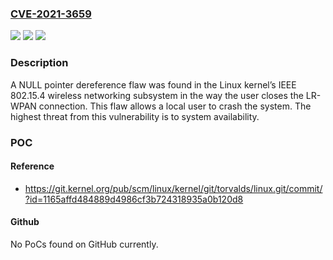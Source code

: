 ### [CVE-2021-3659](https://cve.mitre.org/cgi-bin/cvename.cgi?name=CVE-2021-3659)
![](https://img.shields.io/static/v1?label=Product&message=Kernel&color=blue)
![](https://img.shields.io/static/v1?label=Version&message=Fixed%20in%20Kernel%205.12%20&color=brightgreen)
![](https://img.shields.io/static/v1?label=Vulnerability&message=CWE-252%20-%20Unchecked%20Return%20Value%2C%20CWE-476%20-%20NULL%20Pointer%20Dereference&color=brightgreen)

### Description

A NULL pointer dereference flaw was found in the Linux kernel’s IEEE 802.15.4 wireless networking subsystem in the way the user closes the LR-WPAN connection. This flaw allows a local user to crash the system. The highest threat from this vulnerability is to system availability.

### POC

#### Reference
- https://git.kernel.org/pub/scm/linux/kernel/git/torvalds/linux.git/commit/?id=1165affd484889d4986cf3b724318935a0b120d8

#### Github
No PoCs found on GitHub currently.

